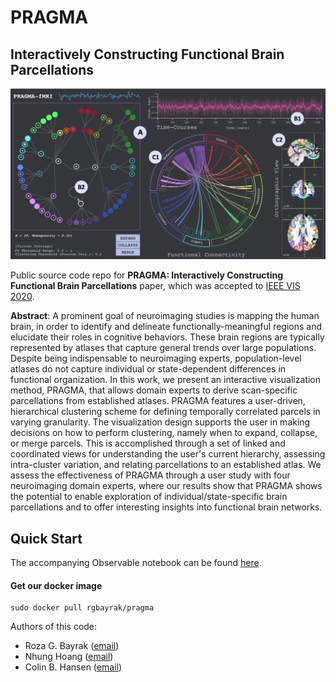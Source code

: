 # PRAGMA
## Interactively Constructing Functional Brain Parcellations

![Method overview](figures/teaser.png)

Public source code repo for **PRAGMA: Interactively Constructing Functional Brain Parcellations** paper, which was accepted to [IEEE VIS 2020](http://ieeevis.org/year/2020/welcome).

<!--
If you find this code helpful in your research please cite the following paper:

```
TBA
```

The paper can be found [TBA]().
-->

**Abstract**: A prominent goal of neuroimaging studies is mapping the human brain, in order to identify and delineate functionally-meaningful regions and elucidate their roles in cognitive behaviors. These brain regions are typically represented by atlases that capture general trends over large populations. Despite being indispensable to neuroimaging experts, population-level atlases do not capture individual or state-dependent differences in functional organization. In this work, we present an interactive visualization method, PRAGMA, that allows domain experts to derive scan-specific parcellations from established atlases. PRAGMA features a user-driven, hierarchical clustering scheme for defining temporally correlated parcels in varying granularity. The visualization design supports the user in making decisions on how to perform clustering, namely when to expand, collapse, or merge parcels. This is accomplished through a set of linked and coordinated views for understanding the user's current hierarchy, assessing intra-cluster variation, and relating parcellations to an established atlas. We assess the effectiveness of PRAGMA through a user study with four neuroimaging domain experts, where our results show that PRAGMA shows the potential to enable exploration of individual/state-specific brain parcellations and to offer interesting insights into functional brain networks.

## Quick Start

The accompanying Observable notebook can be found [here](https://observablehq.com/d/0a3780675484b524). 

#### Get our docker image
```
sudo docker pull rgbayrak/pragma
```

Authors of this code:
- Roza G. Bayrak ([email](mailto:roza.g.bayrak@vanderbilt.edu))
- Nhung Hoang ([email](mailto:nhung.hoang@vanderbilt.edu))
- Colin B. Hansen ([email](mailto:colin.b.hansen@vanderbilt.edu))

